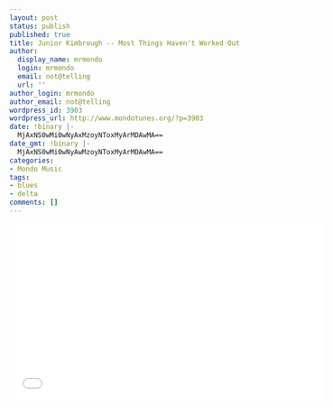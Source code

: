 ```yaml
---
layout: post
status: publish
published: true
title: Junior Kimbrough -- Most Things Haven't Worked Out
author:
  display_name: mrmondo
  login: mrmondo
  email: not@telling
  url: ''
author_login: mrmondo
author_email: not@telling
wordpress_id: 3903
wordpress_url: http://www.mondotunes.org/?p=3903
date: !binary |-
  MjAxNS0wMi0wNyAxMzoyNToxMyArMDAwMA==
date_gmt: !binary |-
  MjAxNS0wMi0wNyAwMzoyNToxMyArMDAwMA==
categories:
- Mondo Music
tags:
- blues
- delta
comments: []
---
```

<iframe width="560" height="315" src="//www.youtube.com/embed/0dlzernK0Ms" frameborder="0"> </iframe>
